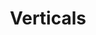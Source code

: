 ---
ee_id_show: '4436'
title: Verticals
url: verticals
live_url:
year: '2019'
venue: Galerie Thaddaeus Ropac
state_country: Salzburg
type:
dates:
wwwnews:
wwweblast:
pitch: A classic European show (maybe my last for a while?). Painting, sculpture,
  drawing, laser ;-)
ps:
download:
layout: shows
---